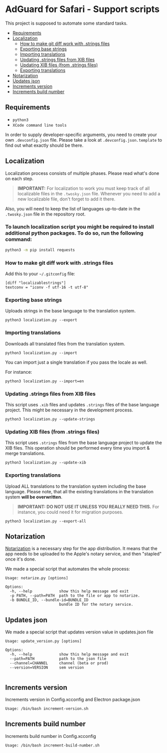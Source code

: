 # AdGuard for Safari - Support scripts

This project is supposed to automate some standard tasks.

- [Requirements](#requirements)
- [Localization](#localization)
  - [How to make git diff work with .strings files](#git-diff)
  - [Exporting base strings](#export)
  - [Importing translations](#import)
  - [Updating .strings files from XIB files](#strings-from-xib)
  - [Updating XIB files (from .strings files)](#xib-from-strings)
  - [Exporting translations](#export-all)
- [Notarization](#notarization)
- [Updates json](#updates)
- [Increments version](#increment-version)
- [Increments build number](#increment-build-number)

## <a id="requirements"></a> Requirements

- `python3`
- `XCode command line tools`

In order to supply developer-specific arguments, you need to create your own `.devconfig.json` file.
Please take a look at `.devconfig.json.template` to find out what exactly should be there.

## <a id="localization"></a> Localization

Localization process consists of multiple phases. Please read what's done on each step.

> **IMPORTANT:** For localization to work you must keep track of all localizable files in the `.twosky.json` file.
> Whenever you need to add a new localizable file, don't forget to add it there.

Also, you will need to keep the list of languages up-to-date in the `.twosky.json` file in the repository root.

### To launch localization script you might be required to install additional python packages. To do so, run the following command:
```bash
python3 -m pip install requests
```

### <a id="git-diff"></a> How to make git diff work with .strings files

Add this to your `~/.gitconfig` file:

```
[diff "localizablestrings"]
textconv = "iconv -f utf-16 -t utf-8"
```

### <a id="export"></a> Exporting base strings

Uploads strings in the base language to the translation system.

```
python3 localization.py --export
```

### <a id="import"></a> Importing translations

Downloads all translated files from the translation system.

```
python3 localization.py --import
```

You can import just a single translation if you pass the locale as well.

For instance:

```
python3 localization.py --import=en
```

### <a id="strings-from-xib"></a> Updating .strings files from XIB files

This script uses `.xib` files and updates `.strings` files of the base language project.
This might be necessary in the development process.

```
python3 localization.py --update-strings
```

### <a id="xib-from-strings"></a> Updating XIB files (from .strings files)

This script uses `.strings` files from the base language project to update the XIB files.
This operation should be performed every time you import & merge translations.

```
python3 localization.py --update-xib
```

### <a id="export-all"></a> Exporting translations

Upload ALL translations to the translation system including the base language.
Please note, that all the existing translations in the translation system **will be overwritten**.

> **IMPORTANT: DO NOT USE IT UNLESS YOU REALLY NEED THIS.**
> For instance, you could need it for migration purposes.

```
python3 localization.py --export-all
```

## <a id="notarization"></a> Notarization

[Notarization](https://developer.apple.com/documentation/security/notarizing_your_app_before_distribution) is a necessary step for the app distribution. It means that the app needs to be uploaded to the Apple's notary service, and then "stapled" once it's done.

We made a special script that automates the whole process:

```
Usage: notarize.py [options]

Options:
  -h, --help            show this help message and exit
  -p PATH, --path=PATH  path to the file or app to notarize.
  -b BUNDLE_ID, --bundle-id=BUNDLE_ID
                        bundle ID for the notary service.
```

## <a id="updates"></a> Updates json

We made a special script that updates version value in updates.json file

```
Usage: update_version.py [options]

Options:
  -h, --help            show this help message and exit
  --path=PATH           path to the json file
  --channel=CHANNEL     channel (beta or prod)
  --version=VERSION     sem version 
                        
```

## <a id="increment-version"></a> Increments version

Increments version in Config.xcconfig and Electron package.json

```
Usage: /bin/bash increment-version.sh 
```

## <a id="increment-build-number"></a> Increments build number

Increments build number in Config.xcconfig

```
Usage: /bin/bash increment-build-number.sh 
```
